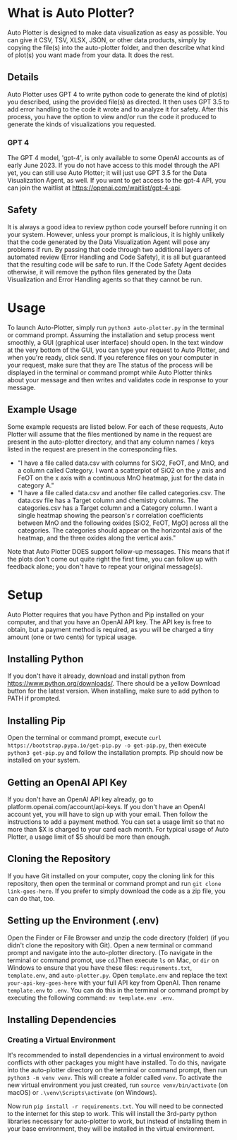 # What is Auto Plotter?

Auto Plotter is designed to make data visualization as easy as possible. You can give it CSV, TSV, XLSX, JSON, or other data products, simply by copying the file(s) into the auto-plotter folder, and then describe what kind of plot(s) you want made from your data. It does the rest. 

## Details

Auto Plotter uses GPT 4 to write python code to generate the kind of plot(s) you described, using the provided file(s) as directed. It then uses GPT 3.5 to add error handling to the code it wrote and to analyze it for safety. After this process, you have the option to view and/or run the code it produced to generate the kinds of visualizations you requested.

### GPT 4

The GPT 4 model, 'gpt-4', is only available to some OpenAI accounts as of early June 2023. If you do not have access to this model through the API yet, you can still use Auto Plotter; it will just use GPT 3.5 for the Data Visualization Agent, as well. If you want to get access to the gpt-4 API, you can join the waitlist at https://openai.com/waitlist/gpt-4-api.

## Safety

It is always a good idea to review python code yourself before running it on your system. However, unless your prompt is malicious, it is highly unlikely that the code generated by the Data Visualization Agent will pose any problems if run. By passing that code through two additional layers of automated review (Error Handling and Code Safety), it is all but guaranteed that the resulting code will be safe to run. If the Code Safety Agent decides otherwise, it will remove the python files generated by the Data Visualization and Error Handling agents so that they cannot be run.

# Usage

To launch Auto-Plotter, simply run `python3 auto-plotter.py` in the terminal or command prompt. Assuming the installation and setup process went smoothly, a GUI (graphical user interface) should open. In the text window at the very bottom of the GUI, you can type your request to Auto Plotter, and when you're ready, click send. If you reference files on your computer in your request, make sure that they are The status of the process will be displayed in the terminal or command prompt while Auto Plotter thinks about your message and then writes and validates code in response to your message.

## Example Usage

Some example requests are listed below. For each of these requests, Auto Plotter will assume that the files mentioned by name in the request are present in the auto-plotter directory, and that any column names / keys listed in the request are present in the corresponding files.
* "I have a file called data.csv with columns for SiO2, FeOT, and MnO, and a column called Category. I want a scatterplot of SiO2 on the y axis and FeOT on the x axis with a continuous MnO heatmap, just for the data in category A."
* "I have a file called data.csv and another file called categories.csv. The data.csv file has a Target column and chemistry columns. The categories.csv has a Target column and a Category column. I want a single heatmap showing the pearson's r correlation coefficients between MnO and the following oxides [SiO2, FeOT, MgO] across all the categories. The categories should appear on the horizontal axis of the heatmap, and the three oxides along the vertical axis."

Note that Auto Plotter DOES support follow-up messages. This means that if the plots don't come out quite right the first time, you can follow up with feedback alone; you don't have to repeat your original message(s).

# Setup

Auto Plotter requires that you have Python and Pip installed on your computer, and that you have an OpenAI API key. The API key is free to obtain, but a payment method is required, as you will be charged a tiny amount (one or two cents) for typical usage.

## Installing Python

If you don't have it already, download and install python from https://www.python.org/downloads/. There should be a yellow Download button for the latest version. When installing, make sure to add python to PATH if prompted.

## Installing Pip

Open the terminal or command prompt, execute `curl https://bootstrap.pypa.io/get-pip.py -o get-pip.py`, then execute `python3 get-pip.py` and follow the installation prompts. Pip should now be installed on your system.

## Getting an OpenAI API Key

If you don't have an OpenAI API key already, go to platform.openai.com/account/api-keys. If you don't have an OpenAI account yet, you will have to sign up with your email. Then follow the instructions to add a payment method. You can set a usage limit so that no more than $X is charged to your card each month. For typical usage of Auto Plotter, a usage limit of $5 should be more than enough.

## Cloning the Repository

If you have Git installed on your computer, copy the cloning link for this repository, then open the terminal or command prompt and run `git clone link-goes-here`. If you prefer to simply download the code as a zip file, you can do that, too.

## Setting up the Environment (.env)

Open the Finder or File Browser and unzip the code directory (folder) (if you didn't clone the repository with Git). Open a new terminal or command prompt and navigate into the auto-plotter directory. (To navigate in the terminal or command promot, use `cd`.)Then execute `ls` on Mac, or `dir` on Windows to ensure that you have these files: `requirements.txt`, `template.env`, and `auto-plotter.py`. Open `template.env` and replace the text `your-api-key-goes-here` with your full API key from OpenAI. Then rename `template.env` to `.env`. You can do this in the terminal or command prompt by executing the following command: `mv template.env .env`. 

## Installing Dependencies

### Creating a Virtual Environment

It's recommended to install dependencies in a virtual environment to avoid conflicts with other packages you might have installed. To do this, navigate into the auto-plotter directory on the terminal or command prompt, then run `python3 -m venv venv`. This will create a folder called `venv`. To activate the new virtual environment you just created, run `source venv/bin/activate` (on macOS) or `.\venv\Scripts\activate` (on Windows). 

Now run `pip install -r requirements.txt`. You will need to be connected to the internet for this step to work. This will install the 3rd-party python libraries necessary for auto-plotter to work, but instead of installing them in your base environment, they will be installed in the virtual environment.